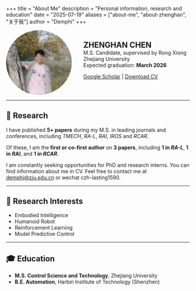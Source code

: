 +++
title = "About Me"
description = "Personal information, research and education"
date = "2025-07-19"
aliases = ["about-me", "about-zhenghan", "关于我"]
author = "Demphi"
+++

<div style="display: flex; align-items: center; gap: 2rem; flex-wrap: wrap;">

  <img src="/images/photo_2.jpg" alt="Your Name" style="border-radius: 50%; width: 180px;">

  <div>
    <h2 style="margin:0;">ZHENGHAN CHEN</h2>
    <p style="margin:0;">M.S. Candidate, supervised by Rong Xiong</p>
    <p style="margin:0;">Zhejiang University</p>
    <p style="margin:0;">Expected graduation: <strong>March 2026</strong></p>
    <p>
      <a href="https://scholar.google.com/citations?hl=zh-CN&user=UkQ5A_QAAAAJ" target="_blank"><i class="fa-solid fa-graduation-cap"></i> Google Scholar</a>
      |
      <a href="/files/陈政翰英文简历.pdf" target="_blank"><i class="fa-solid fa-file-lines"></i> Download CV</a>
    </p>
  </div>

</div>

---

## 📌 Research

I have published **5+ papers** during my M.S. in leading journals and conferences, including *TMECH*, *RA-L*, *RAI*, *IROS* and *RCAR*.

Of these, I am the **first or co-first author** on **3 papers**, including **1 in *RA-L***, **1 in *RAI***, and **1 in *RCAR***.

 I am constantly seeking opportunities for PhD and research interns. You can find information about me in CV. Feel free to contact me at demphi@zju.edu.cn or wechat czh-lasting1590.


---

## 🔬 Research Interests

- Embodied Intelligence
- Humanoid Robot  
- Reinforcement Learning
- Model Predictive Control

---

## 🎓 Education
- **M.S. Control Science and Technology**, Zhejiang University 
- **B.E. Automation**, Harbin Institute of Technology (Shenzhen)
